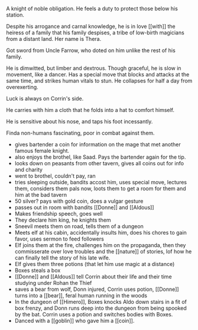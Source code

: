 A knight of noble obligation. He feels a duty to protect those below his station.  
  
Despite his arrogance and carnal knowledge, he is in love [[with]] the heiress of a family that his family despises, a tribe of low-birth magicians from a distant land. Her name is Thera.  
  
Got sword from Uncle Farrow, who doted on him unlike the rest of his family.  
  
He is dimwitted, but limber and dextrous. Though graceful, he is slow in movement, like a dancer. Has a special move that blocks and attacks at the same time, and strikes human vitals to stun. He collapses for half a day from overexerting.  
  
Luck is always on Corrin's side.  
  
He carries with him a cloth that he folds into a hat to comfort himself.  
  
He is sensitive about his nose, and taps his foot incessantly.  
  
Finda non-humans fascinating, poor in combat against them.  
  
- gives bartender a coin for information on the mage that met another famous female knight.  
- also enjoys the brothel, like Saad. Pays the bartender again for the tip.  
- looks down on peasants from other tavern, gives all coins out for info and charity  
- went to brothel, couldn't pay, ran  
- tries sleeping outside, bandits accost him, uses special move, lectures them, considers them pals now, loots them to get a room for them and him at the bad tavern  
- 50 silver? pays with gold coin, does a vulgar gesture  
- passes out in room with bandits [[Donne]] and [[Aldous]]  
- Makes friendship speech, goes well  
- They declare him king, he knights them  
- Sneevil meets them on road, tells them of a dungeon  
- Meets elf at his cabin, accidentally insults him, does his chores to gain favor, uses sermon to feed followers  
- Elf joins them at the fire, challenges him on the propaganda, then they commisserate over love troubles and the [[nature]] of stories, lof how he can finally tell the story of his late wife.  
- Elf gives them three potions (that let him use magic at a distance)
- Boxes steals a box  
- [[Donne]] and [[Aldous]] tell Corrin about their life and their time studying under Rohan the Thief  
- saves a bear from wolf, Donn injured, Corrin uses potion, [[Donne]] turns into a [[bear]], feral human running in the woods  
- In the dungeon of [[Himero]], Boxes knocks Aldo down stairs in a fit of box frenzy, and Donn runs deep into the dungeon from being spooked by the bat. Corrin uses a potion and switches bodies with Boxes.
- Danced with a [[goblin]] who gave him a [[coin]].